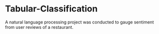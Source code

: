 # Tabular-Classification
A natural language processing project was conducted to gauge sentiment from user reviews of a restaurant.
